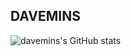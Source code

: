## DAVEMINS
![davemins's GitHub stats](https://github-readme-stats.vercel.app/api?username=davemins&theme=graywhite&show_icons=true)
